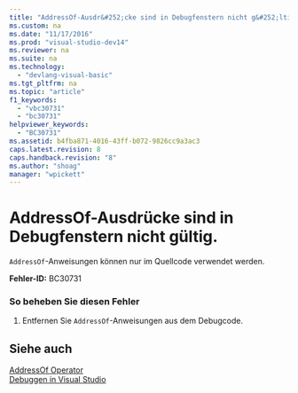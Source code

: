 ```yaml
---
title: "AddressOf-Ausdr&#252;cke sind in Debugfenstern nicht g&#252;ltig."
ms.custom: na
ms.date: "11/17/2016"
ms.prod: "visual-studio-dev14"
ms.reviewer: na
ms.suite: na
ms.technology: 
  - "devlang-visual-basic"
ms.tgt_pltfrm: na
ms.topic: "article"
f1_keywords: 
  - "vbc30731"
  - "bc30731"
helpviewer_keywords: 
  - "BC30731"
ms.assetid: b4fba871-4016-43ff-b072-9826cc9a3ac3
caps.latest.revision: 8
caps.handback.revision: "8"
ms.author: "shoag"
manager: "wpickett"
---
```

# AddressOf-Ausdr&#252;cke sind in Debugfenstern nicht g&#252;ltig.
`AddressOf`\-Anweisungen können nur im Quellcode verwendet werden.  
  
 **Fehler\-ID:** BC30731  
  
### So beheben Sie diesen Fehler  
  
1.  Entfernen Sie `AddressOf`\-Anweisungen aus dem Debugcode.  
  
## Siehe auch  
 [AddressOf Operator](../Topic/AddressOf%20Operator%20\(Visual%20Basic\).md)   
 [Debuggen in Visual Studio](../Topic/Debugging%20in%20Visual%20Studio.md)